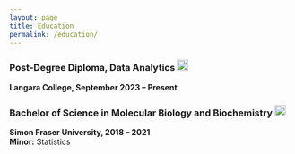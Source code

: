 ```yaml
---
layout: page
title: Education
permalink: /education/
---
```


### Post-Degree Diploma, Data Analytics <img src="https://cdn-icons-png.freepik.com/256/1643/1643996.png?semt=ais_hybrid" alt="Data Icon" width="20" height="20"> 
**Langara College, September 2023 – Present**  


### Bachelor of Science in Molecular Biology and Biochemistry <img src="https://cdn-icons-png.flaticon.com/512/5784/5784258.png" alt="LifeSciences Icon" width="20" height="20"> 
**Simon Fraser University, 2018 – 2021**  
**Minor:** Statistics

